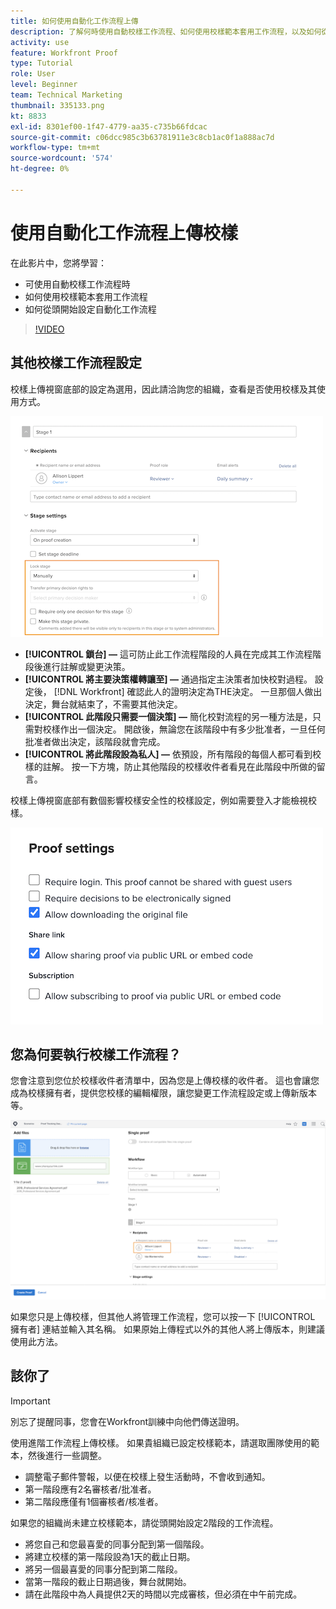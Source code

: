 ```yaml
---
title: 如何使用自動化工作流程上傳
description: 了解何時使用自動校樣工作流程、如何使用校樣範本套用工作流程，以及如何從頭開始設定自動化工作流程。
activity: use
feature: Workfront Proof
type: Tutorial
role: User
level: Beginner
team: Technical Marketing
thumbnail: 335133.png
kt: 8833
exl-id: 8301ef00-1f47-4779-aa35-c735b66fdcac
source-git-commit: c06dcc985c3b63781911e3c8cb1ac0f1a888ac7d
workflow-type: tm+mt
source-wordcount: '574'
ht-degree: 0%

---
```


# 使用自動化工作流程上傳校樣

在此影片中，您將學習：

* 可使用自動校樣工作流程時
* 如何使用校樣範本套用工作流程
* 如何從頭開始設定自動化工作流程

>[!VIDEO](https://video.tv.adobe.com/v/335133/?quality=12)



## 其他校樣工作流程設定

校樣上傳視窗底部的設定為選用，因此請洽詢您的組織，查看是否使用校樣及其使用方式。

![的影像 [!UICONTROL 新校樣 ]窗口 [!UICONTROL 舞台設定] 突出顯示。](assets/additional-proof-workflow-settings.png)

* **[!UICONTROL 鎖台] —** 這可防止此工作流程階段的人員在完成其工作流程階段後進行註解或變更決策。
* **[!UICONTROL 將主要決策權轉讓至] —** 通過指定主決策者加快校對過程。 設定後， [!DNL Workfront] 確認此人的證明決定為THE決定。 一旦那個人做出決定，舞台就結束了，不需要其他決定。
* **[!UICONTROL 此階段只需要一個決策] —** 簡化校對流程的另一種方法是，只需對校樣作出一個決定。 開啟後，無論您在該階段中有多少批准者，一旦任何批准者做出決定，該階段就會完成。
* **[!UICONTROL 將此階段設為私人] —** 依預設，所有階段的每個人都可看到校樣的註解。 按一下方塊，防止其他階段的校樣收件者看見在此階段中所做的留言。

校樣上傳視窗底部有數個影響校樣安全性的校樣設定，例如需要登入才能檢視校樣。

<!--
Learn more about these in the Proof settings section of the Configure a proof article.
-->

![的影像 [!UICONTROL 校樣設定] 校樣上傳視窗的區段。](assets/additional-proof-workflow-settings-2.png)

<!--
### Learn more
* Automated workflow overview
* Automated workflow stages overview
-->

<!--
### Guides
* Plan an advanced workflow worksheet
-->

## 您為何要執行校樣工作流程？

您會注意到您位於校樣收件者清單中，因為您是上傳校樣的收件者。 這也會讓您成為校樣擁有者，提供您校樣的編輯權限，讓您變更工作流程設定或上傳新版本等。

![校樣上傳視窗的影像，收件者清單中醒目顯示校樣擁有者。](assets/proof-owner.png)

如果您只是上傳校樣，但其他人將管理工作流程，您可以按一下 [!UICONTROL 擁有者] 連結並輸入其名稱。 如果原始上傳程式以外的其他人將上傳版本，則建議使用此方法。

## 該你了

>[!IMPORTANT]
>
>別忘了提醒同事，您會在Workfront訓練中向他們傳送證明。


使用進階工作流程上傳校樣。 如果貴組織已設定校樣範本，請選取團隊使用的範本，然後進行一些調整。

* 調整電子郵件警報，以便在校樣上發生活動時，不會收到通知。
* 第一階段應有2名審核者/批准者。
* 第二階段應僅有1個審核者/核准者。

如果您的組織尚未建立校樣範本，請從頭開始設定2階段的工作流程。

* 將您自己和您最喜愛的同事分配到第一個階段。
* 將建立校樣的第一階段設為1天的截止日期。
* 將另一個最喜愛的同事分配到第二階段。
* 當第一階段的截止日期過後，舞台就開始。
* 請在此階段中為人員提供2天的時間以完成審核，但必須在中午前完成。


